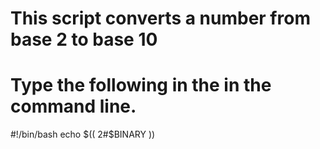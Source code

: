 # This script converts a number from base 2 to base 10



# Type the following in the in the command line.

#!/bin/bash
echo $(( 2#$BINARY ))

